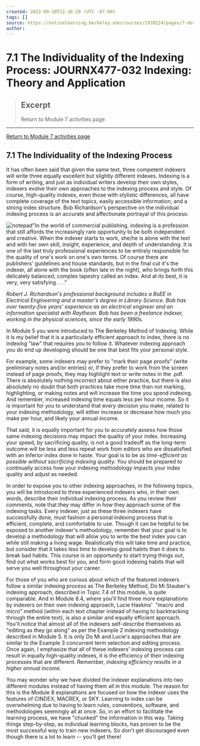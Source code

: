 ```yaml
---
created: 2022-09-30T12:36:29 (UTC -07:00)
tags: []
source: https://onlinelearning.berkeley.edu/courses/1939224/pages/7-dot-1-the-individuality-of-the-indexing-process
author: 
---
```


# 7.1 The Individuality of the Indexing Process: JOURNX477-032 Indexing: Theory and Application

> ## Excerpt
> Return to Module 7 activities page

---
[Return to Module 7 activities page](https://onlinelearning.berkeley.edu/courses/1939224/pages/module-7 "Module 7")

## 7.1 The Individuality of the Indexing Process

It has often been said that given the same text, three competent indexers will write three equally excellent but slightly different indexes. Indexing is a form of writing, and just as individual writers develop their own styles, indexers evolve their own approaches to the indexing process and style. Of course, high-quality indexes, even those with stylistic differences, all have complete coverage of the text topics, easily accessible information, and a strong index structure. Bob Richardson's perspective on the individual indexing process is an accurate and affectionate portrayal of this process:

![notepad](https://onlinelearning.berkeley.edu/courses/1939224/files/233565849/preview)"In the world of commercial publishing, indexing is a profession that still affords the increasingly rare opportunity to be both independent and creative. When the indexer starts to work, she/he is alone with the text and with her own skill, insight, experience, and depth of understanding. It is one of the last truly professional experiences to be entirely responsible for the quality of one's work on one's own terms. Of course there are publishers' guidelines and house standards, but in the final cut it's the indexer, all alone with the book (often late in the night), who brings forth this delicately balanced, complex tapestry called an index. And at its best, it is very, very satisfying . . ."

_Robert J. Richardson's professional background includes a BsEE in Electrical Engineering and a master's degree in Library Science. Bob has over twenty-five years' experience as an electrical engineer and an information specialist with Raytheon. Bob has been a freelance indexer, working in the physical sciences, since the early 1990s._

In Module 5 you were introduced to The Berkeley Method of Indexing. While it is my belief that it is a particularly efficient approach to index, there is no indexing "law" that requires you to follow it. Whatever indexing approach you do end up developing should be one that best fits your personal style.

For example, some indexers may prefer to "mark their page proofs" (write preliminary notes and/or entries) or, if they prefer to work from the screen instead of page proofs, they may highlight text or write notes in the .pdf. There is absolutely nothing incorrect about either practice, but there is also absolutely no doubt that both practices take more time than not marking, highlighting, or making notes and will increase the time you spend indexing. And remember, increased indexing time equals less per hour income. So it is important for you to understand that every decision you make, related to your indexing methodology, will either increase or decrease how much you make per hour, and likely your annual income.

That said, it is equally important for you to accurately assess how those same indexing decisions may impact the quality of your index. Increasing your speed, by sacrificing quality, is not a good tradeoff as the long-term outcome will be less and less repeat work from editors who are dissatisfied with an inferior index done in haste. Your goal is to be as _time-efficient as possible without sacrificing indexing quality._ You should be prepared to continually access how your indexing methodology impacts your index quality and adjust as needed.

In order to expose you to other indexing approaches, in the following topics, you will be introduced to three experienced indexers who, in their own words, describe their individual indexing process. As you review their comments, note that they may differ in how they approach some of the indexing tasks. Every indexer, just as these three indexers have successfully done, must fashion a personal indexing process that is efficient, complete, and comfortable to use. Though it can be helpful to be exposed to another indexer's methodology, remember that your goal is to develop a methodology that will allow you to write the best index you can while still making a living wage. Realistically this will take time and practice, but consider that it takes less time to develop good habits than it does to break bad habits. This course is an opportunity to start trying things out, find out what works best for you, and form good indexing habits that will serve you well throughout your career.

For those of you who are curious about which of the featured indexers follow a similar indexing process as The Berkeley Method, Do Mi Stauber's indexing approach, described in Topic 7.4 of this module, is quite comparable. And in Module 8.4, where you'll find three more explanations by indexers on their own indexing approach, Lucie Haskins'  "macro and micro" method (within each text chapter instead of having to backtracking through the entire text), is also a similar and equally efficient approach. You'll notice that almost all of the indexers self-describe themselves as "editing as they go along" as per the Example 2 indexing methodology described in Module 5. It is only Do Mi and Lucie's approaches that are similar to the Example 3 concurrent term selection and editing process. Once again, I emphasize that all of these indexers' indexing process can result in equally high-quality indexes, it is the efficiency of their indexing processes that are different. Remember, _indexing efficiency results in a higher annual income._

You may wonder why we have divided the indexer explanations into two different modules instead of having them all in this module. The reason for this is the Module 8 explanations are focused on how the indexer uses the features of CINDEX, MACREX, or SKY. Learning to index can be overwhelming due to having to learn rules, conventions, software, and methodologies seemingly all at once. So, in an effort to facilitate the learning process, we have "chunked" the information in this way. Taking things step-by-step, as individual learning blocks, has proven to be the most successful way to train new indexers. So don't get discouraged even though there is a lot to learn -- you'll get there!
